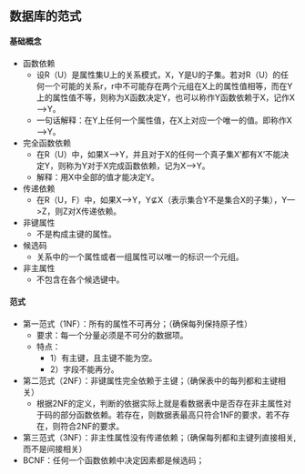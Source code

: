 ## 数据库的范式
#### 基础概念
- 函数依赖
	- 设R（U）是属性集U上的关系模式，X，Y是U的子集。若对R（U）的任何一个可能的关系r，r中不可能存在两个元组在X上的属性值相等，而在Y上的属性值不等，则称为X函数决定Y，也可以称作Y函数依赖于X，记作X—>Y。
	- 一句话解释：在Y上任何一个属性值，在X上对应一个唯一的值。即称作X—>Y。
- 完全函数依赖
	- 在R（U）中，如果X—>Y，并且对于X的任何一个真子集X’都有X’不能决定Y，则称为Y对于X完成函数依赖，记为X—>Y。
	- 解释：用X中全部的值才能决定Y。
- 传递依赖
	- 在R（U，F）中，如果X—>Y，Y⊈X（表示集合Y不是集合X的子集），Y—>Z，则Z对X传递依赖。
- 非键属性
	- 不是构成主键的属性。
- 候选码
	- 关系中的一个属性或者一组属性可以唯一的标识一个元组。
- 非主属性
	- 不包含在各个候选键中。

#### 范式
- 第一范式（1NF）：所有的属性不可再分；（确保每列保持原子性）
	- 要求：每一个分量必须是不可分的数据项。
	- 特点：
		- 1）有主键，且主键不能为空。
		- 2）字段不能再分。
- 第二范式（2NF）：非键属性完全依赖于主键；（确保表中的每列都和主键相关）
	- 根据2NF的定义，判断的依据实际上就是看数据表中是否存在非主属性对于码的部分函数依赖。若存在，则数据表最高只符合1NF的要求，若不存在，则符合2NF的要求。
- 第三范式（3NF）：非主性属性没有传递依赖；（确保每列都和主键列直接相关,而不是间接相关）
- BCNF：任何一个函数依赖中决定因素都是候选码；



